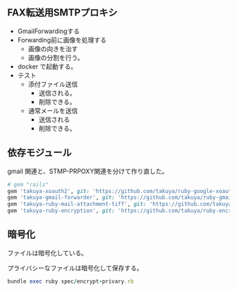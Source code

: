 ## FAX転送用SMTPプロキシ

- GmailForwardingする
- Forwarding前に画像を処理する
  - 画像の向きを治す
  - 画像の分割を行う。
- docker で起動する。
- テスト
  - 添付ファイル送信
    - 送信される。
    - 削除できる。
  - 通常メールを送信
    - 送信される
    - 削除できる。

## 依存モジュール

gmail 関連と、STMP-PRPOXY関連を分けて作り直した。

```ruby
# gem "rails"
gem 'takuya-xoauth2', git: 'https://github.com/takuya/ruby-google-xoauth2.git'
gem 'takuya-gmail-forwarder', git: 'https://github.com/takuya/ruby-gmail-forwarder.git'
gem 'takuya-ruby-mail-attachment-tiff', git: 'https://github.com/takuya/ruby-mail-attachment-tiff.git'
gem 'takuya-ruby-encryption', git: 'https://github.com/takuya/ruby-encryption.git'

```

## 暗号化

ファイルは暗号化している。

プライバシーなファイルは暗号化して保存する。
```ruby
bundle exec ruby spec/encrypt-privary.rb
```





